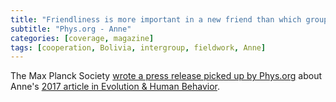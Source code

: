 ```yaml
---
title: "Friendliness is more important in a new friend than which group she belongs to"
subtitle: "Phys.org - Anne"
categories: [coverage, magazine]
tags: [cooperation, Bolivia, intergroup, fieldwork, Anne]
---
```

The Max Planck Society [wrote a press release picked up by Phys.org](https://phys.org/news/2017-10-friendliness-important-friend-group.html) about Anne's [2017 article in Evolution & Human Behavior](https://www.sciencedirect.com/science/article/pii/S1090513816303178).

